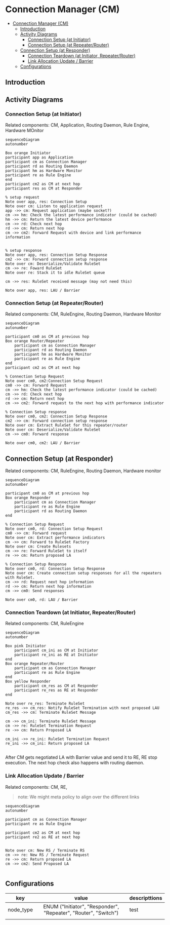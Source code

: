 # Connection Manager (CM)
- [Connection Manager (CM)](#connection-manager-cm)
  - [Introduction](#introduction)
  - [Activity Diagrams](#activity-diagrams)
    - [Connection Setup (at Initiator)](#connection-setup-at-initiator)
    - [Connection Setup (at Repeater/Router)](#connection-setup-at-repeaterrouter)
  - [Connection Setup (at Responder)](#connection-setup-at-responder)
    - [Connection Teardown (at Initiator, Repeater/Router)](#connection-teardown-at-initiator-repeaterrouter)
    - [Link Allocation Update / Barrier](#link-allocation-update--barrier)
  - [Configurations](#configurations)


## Introduction

## Activity Diagrams

### Connection Setup (at Initiator)
Related components: CM, Application, Routing Daemon, Rule Engine, Hardware MOnitor

```mermaid
sequenceDiagram
autonumber

Box orange Initiator
participant app as Application
participant cm as Connection Manager
participant rd as Routing Daemon
participant hm as Hardware Monitor
participant re as Rule Engine
end
participant cm2 as CM at next hop
participant res as CM at Responder

% setup request
Note over app, res: Connection Setup
Note over cm: Listen to application request
app ->> cm: Request application (maybe socket?)
cm ->> hm: Check the latest performance indicator (could be cached)
hm ->> cm: Return the latest device performance
cm ->> rd: Check next hop
rd ->> cm: Return next hop
cm ->> cm2: Forward Request with device and link performance information


% setup response
Note over app, res: Connection Setup Response
cm2 ->> cm: Forward connection setup response
Note over cm: Deserialize/Validate RuleSet
cm ->> re: Foward RuleSet
Note over re: Stack it to idle RuleSet queue

cm ->> res: RuleSet received message (may not need this)

Note over app, res: LAU / Barrier
```


### Connection Setup (at Repeater/Router)
Related components: CM, RuleEngine, Routing Daemon, Hardware Monitor

```mermaid
sequenceDiagram
autonumber

participant cm0 as CM at previous hop
Box orange Router/Repeater
    participant cm as Connection Manager
    participant rd as Routing Daemon
    participant hm as Hardware Monitor
    participant re as Rule Engine
end
participant cm2 as CM at next hop

% Connection Setup Request
Note over cm0, cm2:Connection Setup Request
cm0 ->> cm: Forward Request
cm ->> hm: Check the latest performance indicator (could be cached)
cm ->> rd: Check next hop
rd ->> cm: Return next hop
cm ->> cm2: Forward request to the next hop with performance indicator

% Connection Setup response
Note over cm0, cm2: Connection Setup Response
cm2 ->> cm: Forward connection setup response
Note over cm: Extract RuleSet for this repeater/router
Note over cm: Deserialize/Validate RuleSet
cm ->> cm0: Forward response

Note over cm0, cm2: LAU / Barrier
```

## Connection Setup (at Responder)
Related components: CM, RuleEngine, Routing Daemon, Hardware monitor
```mermaid
sequenceDiagram
autonumber

participant cm0 as CM at previous hop
Box orange Responder
    participant cm as Connection Manager
    participant re as Rule Engine
    participant rd as Routing Daemon
end

% Connection Setup Request
Note over cm0, rd: Connection Setup Request
cm0 ->> cm: Forward request
Note over cm: Extract performance indicators
cm ->> cm: Forward to RuleSet Factory
Note over cm: Create Rulesets
cm ->> re: Forward RuleSet to itself
re ->> cm: Return proposed LA

% Connection Setup Response
Note over cm0, rd: Connection Setup Response
Note over cm: Create connection setup responses for all the repeaters with RuleSet.
cm ->> rd: Request next hop information
rd ->> cm: Return next hop information
cm ->> cm0: Send responses

Note over cm0, rd: LAU / Barrier
```


### Connection Teardown (at Initiator, Repeater/Router)
Related components: CM, RuleEngine

```mermaid
sequenceDiagram
autonumber

Box pink Initiator
    participant cm_ini as CM at Initiator
    participant re_ini as RE at Initiator
end 
Box orange Repeater/Router
    participant cm as Connection Manager
    participant re as Rule Engine
end
Box yellow Responder
    participant cm_res as CM at Responder
    participant re_res as RE at Responder
end

Note over re_res: Terminate RuleSet
re_res ->> cm_res: Notify RuleSet Termination with next proposed LAU
cm_res ->> cm: Terminate RuleSet Message 

cm ->> cm_ini: Terminate RuleSet Message
cm ->> re: RuleSet Termination Request
re ->> cm: Return Proposed LA

cm_ini ->> re_ini: RuleSet Termination Request
re_ini ->> cm_ini: Return proposed LA


```
After CM gets negotiated LA with Barrier value and send it to RE, RE stop execution.
The next hop check also happens with routing daemon.

### Link Allocation Update / Barrier
Related components: CM, RE, 

> note: We might meta policy to align over the different links
```mermaid
sequenceDiagram
autonumber

participant cm as Connection Manager
participant re as Rule Engine

participant cm2 as CM at next hop
participant re2 as RE at next hop


Note over cm: New RS / Terminate RS
cm ->> re: New RS / Terminate Request
re ->> cm: Return proposed LA
cm ->> cm2: Send Proposed LA


```

## Configurations
|    key    |                              value                              | descripttions |
| :-------: | :-------------------------------------------------------------: | :------------ |
| node_type | ENUM ("Initiator", "Responder", "Repeater", "Router", "Switch") | test          |
|           |                                                                 |               |
